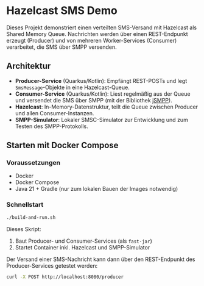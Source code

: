 # Hazelcast SMS Demo

Dieses Projekt demonstriert einen verteilten SMS-Versand mit Hazelcast als Shared Memory Queue. Nachrichten werden über einen REST-Endpunkt erzeugt (Producer) und von mehreren Worker-Services (Consumer) verarbeitet, die SMS über SMPP versenden.

## Architektur

- **Producer-Service** (Quarkus/Kotlin): Empfängt REST-POSTs und legt `SmsMessage`-Objekte in eine Hazelcast-Queue.
- **Consumer-Service** (Quarkus/Kotlin): Liest regelmäßig aus der Queue und versendet die SMS über SMPP (mit der Bibliothek [jSMPP](https://jsmpp.org/)).
- **Hazelcast**: In-Memory-Datenstruktur, teilt die Queue zwischen Producer und allen Consumer-Instanzen.
- **SMPP-Simulator**: Lokaler SMSC-Simulator zur Entwicklung und zum Testen des SMPP-Protokolls.

## Starten mit Docker Compose

### Voraussetzungen

- Docker
- Docker Compose
- Java 21 + Gradle (nur zum lokalen Bauen der Images notwendig)

### Schnellstart

```bash
./build-and-run.sh
```

Dieses Skript:
1. Baut Producer- und Consumer-Services (als `fast-jar`)
2. Startet Container inkl. Hazelcast und SMPP-Simulator

Der Versand einer SMS-Nachricht kann dann über den REST-Endpunkt des Producer-Services getestet werden:

```bash
curl -X POST http://localhost:8080/producer
```
